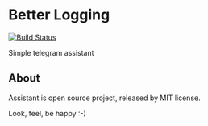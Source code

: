 Better Logging
==============

[![Build Status](https://drone.b7w.me/api/badges/b7w/better-logging/status.svg)](https://drone.b7w.me/b7w/better-logging)


Simple telegram assistant



About
-----

Assistant is open source project, released by MIT license.


Look, feel, be happy :-)
